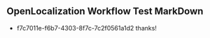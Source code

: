 ## OpenLocalization Workflow Test MarkDown
* f7c7011e-f6b7-4303-8f7c-7c2f0561a1d2 thanks!

<!--HONumber=Jul16_HO5-->


